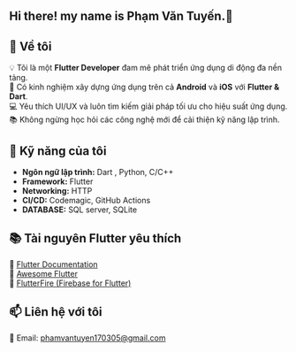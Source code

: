 ## Hi there! my name is Phạm Văn Tuyến.👋

## 🚀 Về tôi
💡 Tôi là một **Flutter Developer** đam mê phát triển ứng dụng di động đa nền tảng.  
📱 Có kinh nghiệm xây dựng ứng dụng trên cả **Android** và **iOS** với **Flutter & Dart**.  
💻 Yêu thích UI/UX và luôn tìm kiếm giải pháp tối ưu cho hiệu suất ứng dụng.  
📚 Không ngừng học hỏi các công nghệ mới để cải thiện kỹ năng lập trình.  

## 🔧 Kỹ năng của tôi
- **Ngôn ngữ lập trình:** Dart , Python, C/C++
- **Framework:** Flutter  
- **Networking:** HTTP  
- **CI/CD:** Codemagic, GitHub Actions
- **DATABASE:** SQL server, SQLite

## 📚 Tài nguyên Flutter yêu thích
🔹 [Flutter Documentation](https://flutter.dev/docs)  
🔹 [Awesome Flutter](https://github.com/Solido/awesome-flutter)  
🔹 [FlutterFire (Firebase for Flutter)](https://firebase.flutter.dev/)  


 ## 📫 Liên hệ với tôi
📧 Email: phamvantuyen170305@gmail.com


<!--
**Tuien18old/Tuien18old** is a ✨ _special_ ✨ repository because its `README.md` (this file) appears on your GitHub profile.

Here are some ideas to get you started:

- 🔭 I’m currently working on ...
- 🌱 I’m currently learning ...
- 👯 I’m looking to collaborate on ...
- 🤔 I’m looking for help with ...
- 💬 Ask me about ...
- 📫 How to reach me: ...
- 😄 Pronouns: ...
- ⚡ Fun fact: ...
-->
